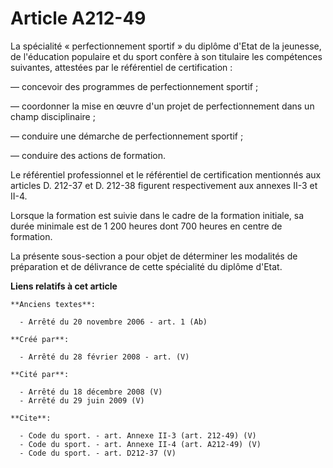 # Article A212-49

La spécialité « perfectionnement sportif » du diplôme d'Etat de la jeunesse, de l'éducation populaire et du sport confère à
son titulaire les compétences suivantes, attestées par le référentiel de certification : 

― concevoir des programmes de perfectionnement sportif ; 

― coordonner la mise en œuvre d'un projet de perfectionnement dans un champ disciplinaire ; 

― conduire une démarche de perfectionnement sportif ; 

― conduire des actions de formation. 

Le référentiel professionnel et le référentiel de certification mentionnés aux articles D. 212-37 et D. 212-38 figurent
respectivement aux annexes II-3 et II-4. 

Lorsque la formation est suivie dans le cadre de la formation initiale, sa durée minimale est de 1 200 heures dont 700 heures
en centre de formation. 

La présente sous-section a pour objet de déterminer les modalités de préparation et de délivrance de cette spécialité du
diplôme d'Etat.

**Liens relatifs à cet article**

	**Anciens textes**:

	  - Arrêté du 20 novembre 2006 - art. 1 (Ab)

	**Créé par**:

	  - Arrêté du 28 février 2008 - art. (V)

	**Cité par**:

	  - Arrêté du 18 décembre 2008 (V)
	  - Arrêté du 29 juin 2009 (V)

	**Cite**:

	  - Code du sport. - art. Annexe II-3 (art. 212-49) (V)
	  - Code du sport. - art. Annexe II-4 (art. A212-49) (V)
	  - Code du sport. - art. D212-37 (V)
